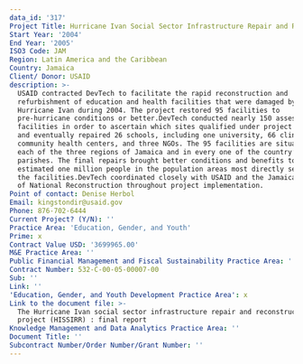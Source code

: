 ```yaml
---
data_id: '317'
Project Title: Hurricane Ivan Social Sector Infrastructure Repair and Reconstruction
Start Year: '2004'
End Year: '2005'
ISO3 Code: JAM
Region: Latin America and the Caribbean
Country: Jamaica
Client/ Donor: USAID
description: >-
  USAID contracted DevTech to facilitate the rapid reconstruction and
  refurbishment of education and health facilities that were damaged by
  Hurricane Ivan during 2004. The project restored 95 facilities to
  pre-hurricane conditions or better.DevTech conducted nearly 150 assessments of
  facilities in order to ascertain which sites qualified under project criteria,
  and eventually repaired 26 schools, including one university, 66 clinics or
  community health centers, and three NGOs. The 95 facilities are situated in
  each of the three regions of Jamaica and in every one of the country’s 14
  parishes. The final repairs brought better conditions and benefits to an
  estimated one million people in the population areas most directly served by
  the facilities.DevTech coordinated closely with USAID and the Jamaican Office
  of National Reconstruction throughout project implementation.
Point of contact: Denise Herbol
Email: kingstondir@usaid.gov
Phone: 876-702-6444
Current Project? (Y/N): ''
Practice Area: 'Education, Gender, and Youth'
Prime: x
Contract Value USD: '3699965.00'
M&E Practice Area: ''
Public Financial Management and Fiscal Sustainability Practice Area: ''
Contract Number: 532-C-00-05-00007-00
Sub: ''
Link: ''
'Education, Gender, and Youth Development Practice Area': x
Link to the document file: >-
  The Hurricane Ivan social sector infrastructure repair and reconstruction
  project (HISSIRR) : final report
Knowledge Management and Data Analytics Practice Area: ''
Document Title: ''
Subcontract Number/Order Number/Grant Number: ''
---
```

